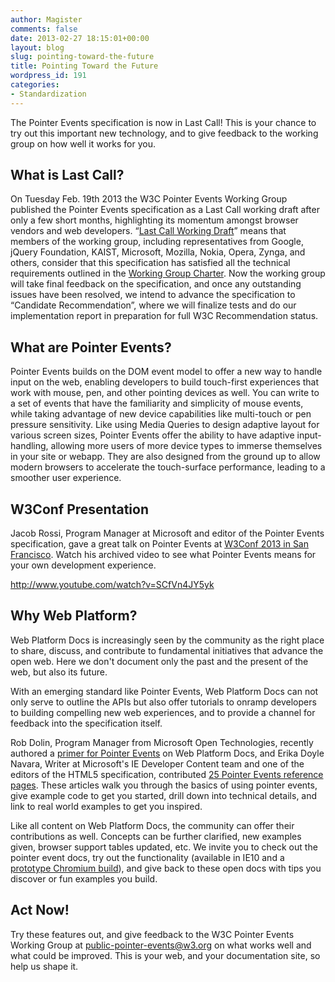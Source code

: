 ```yaml
---
author: Magister
comments: false
date: 2013-02-27 18:15:01+00:00
layout: blog
slug: pointing-toward-the-future
title: Pointing Toward the Future
wordpress_id: 191
categories:
- Standardization
---
```


The Pointer Events specification is now in Last Call! This is your chance to try out this important new technology, and to give feedback to the working group on how well it works for you.


## <!-- more -->What is Last Call?


On Tuesday Feb. 19th 2013 the W3C Pointer Events Working Group published the Pointer Events specification as a Last Call working draft after only a few short months, highlighting its momentum amongst browser vendors and web developers. “[Last Call Working Draft](http://www.w3.org/2005/10/Process-20051014/tr.html)” means that members of the working group, including representatives from Google, jQuery Foundation, KAIST, Microsoft, Mozilla, Nokia, Opera, Zynga, and others, consider that this specification has satisfied all the technical requirements outlined in the [Working Group Charter](http://www.w3.org/2012/pointerevents/charter/). Now the working group will take final feedback on the specification, and once any outstanding issues have been resolved, we intend to advance the specification to “Candidate Recommendation”, where we will finalize tests and do our implementation report in preparation for full W3C Recommendation status.


## What are Pointer Events?


Pointer Events builds on the DOM event model to offer a new way to handle input on the web, enabling developers to build touch-first experiences that work with mouse, pen, and other pointing devices as well. You can write to a set of events that have the familiarity and simplicity of mouse events, while taking advantage of new device capabilities like multi-touch or pen pressure sensitivity. Like using Media Queries to design adaptive layout for various screen sizes, Pointer Events offer the ability to have adaptive input-handling, allowing more users of more device types to immerse themselves in your site or webapp. They are also designed from the ground up to allow modern browsers to accelerate the touch-surface performance, leading to a smoother user experience.


## W3Conf Presentation


Jacob Rossi, Program Manager at Microsoft and editor of the Pointer Events specification, gave a great talk on Pointer Events at [W3Conf 2013 in San Francisco](http://www.w3.org/conf/2013sf/). Watch his archived video to see what Pointer Events means for your own development experience.

http://www.youtube.com/watch?v=SCfVn4JY5yk


## Why Web Platform?


Web Platform Docs is increasingly seen by the community as the right place to share, discuss, and contribute to fundamental initiatives that advance the open web. Here we don't document only the past and the present of the web, but also its future.

With an emerging standard like Pointer Events, Web Platform Docs can not only serve to outline the APIs but also offer tutorials to onramp developers to building compelling new web experiences, and to provide a channel for feedback into the specification itself.

Rob Dolin, Program Manager from Microsoft Open Technologies, recently authored a [primer for Pointer Events](http://docs.webplatform.org/wiki/concepts/PointerEvents) on Web Platform Docs, and Erika Doyle Navara, Writer at Microsoft's IE Developer Content team and one of the editors of the HTML5 specification, contributed [25 Pointer Events reference pages](http://docs.webplatform.org/wiki/dom/objects/PointerEvent). These articles walk you through the basics of using pointer events, give example code to get you started, drill down into technical details, and link to real world examples to get you inspired.

Like all content on Web Platform Docs, the community can offer their contributions as well. Concepts can be further clarified, new examples given, browser support tables updated, etc. We invite you to check out the pointer event docs, try out the functionality (available in IE10 and a [prototype Chromium build](http://appendto.com/blog/2013/02/prototype-chromium-build-with-support-for-ms-pointer-events/)), and give back to these open docs with tips you discover or fun examples you build.


## Act Now!


Try these features out, and give feedback to the W3C Pointer Events Working Group at [public-pointer-events@w3.org](mailto:public-pointer-events@w3.org) on what works well and what could be improved. This is your web, and your documentation site, so help us shape it.


